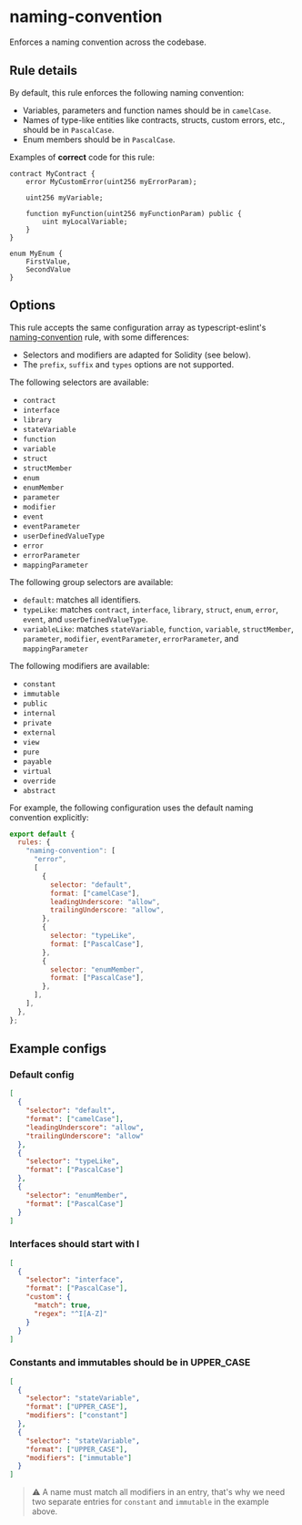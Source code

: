 # naming-convention

Enforces a naming convention across the codebase.

## Rule details

By default, this rule enforces the following naming convention:

- Variables, parameters and function names should be in `camelCase`.
- Names of type-like entities like contracts, structs, custom errors, etc., should be in `PascalCase`.
- Enum members should be in `PascalCase`.

Examples of **correct** code for this rule:

```solidity
contract MyContract {
    error MyCustomError(uint256 myErrorParam);

    uint256 myVariable;

    function myFunction(uint256 myFunctionParam) public {
        uint myLocalVariable;
    }
}

enum MyEnum {
    FirstValue,
    SecondValue
}
```

## Options

This rule accepts the same configuration array as typescript-eslint's [naming-convention](https://typescript-eslint.io/rules/naming-convention/) rule, with some differences:

- Selectors and modifiers are adapted for Solidity (see below).
- The `prefix`, `suffix` and `types` options are not supported.

The following selectors are available:

- `contract`
- `interface`
- `library`
- `stateVariable`
- `function`
- `variable`
- `struct`
- `structMember`
- `enum`
- `enumMember`
- `parameter`
- `modifier`
- `event`
- `eventParameter`
- `userDefinedValueType`
- `error`
- `errorParameter`
- `mappingParameter`

The following group selectors are available:

- `default`: matches all identifiers.
- `typeLike`: matches `contract`, `interface`, `library`, `struct`, `enum`, `error`, `event`, and `userDefinedValueType`.
- `variableLike`: matches `stateVariable`, `function`, `variable`, `structMember`, `parameter`, `modifier`, `eventParameter`, `errorParameter`, and `mappingParameter`

The following modifiers are available:

- `constant`
- `immutable`
- `public`
- `internal`
- `private`
- `external`
- `view`
- `pure`
- `payable`
- `virtual`
- `override`
- `abstract`

For example, the following configuration uses the default naming convention explicitly:

```js
export default {
  rules: {
    "naming-convention": [
      "error",
      [
        {
          selector: "default",
          format: ["camelCase"],
          leadingUnderscore: "allow",
          trailingUnderscore: "allow",
        },
        {
          selector: "typeLike",
          format: ["PascalCase"],
        },
        {
          selector: "enumMember",
          format: ["PascalCase"],
        },
      ],
    ],
  },
};
```

## Example configs

### Default config

```json
[
  {
    "selector": "default",
    "format": ["camelCase"],
    "leadingUnderscore": "allow",
    "trailingUnderscore": "allow"
  },
  {
    "selector": "typeLike",
    "format": ["PascalCase"]
  },
  {
    "selector": "enumMember",
    "format": ["PascalCase"]
  }
]
```

### Interfaces should start with I

```json
[
  {
    "selector": "interface",
    "format": ["PascalCase"],
    "custom": {
      "match": true,
      "regex": "^I[A-Z]"
    }
  }
]
```

### Constants and immutables should be in UPPER_CASE

```json
[
  {
    "selector": "stateVariable",
    "format": ["UPPER_CASE"],
    "modifiers": ["constant"]
  },
  {
    "selector": "stateVariable",
    "format": ["UPPER_CASE"],
    "modifiers": ["immutable"]
  }
]
```

> ⚠️ A name must match all modifiers in an entry, that's why we need two separate entries for `constant` and `immutable` in the example above.
